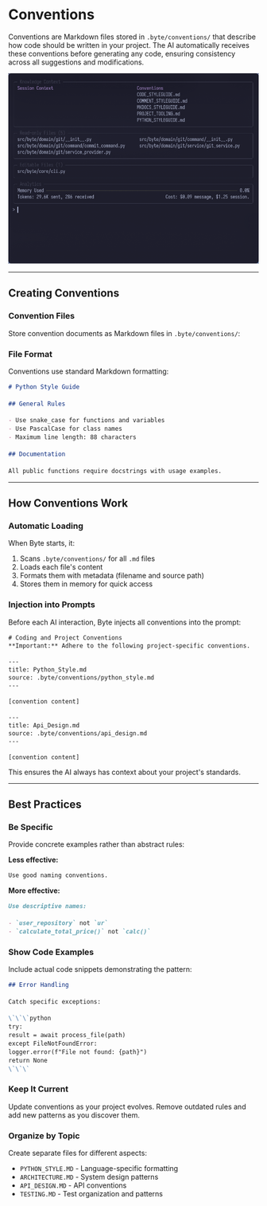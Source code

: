 # Conventions

Conventions are Markdown files stored in `.byte/conventions/` that describe how code should be written in your project. The AI automatically receives these conventions before generating any code, ensuring consistency across all suggestions and modifications.

![File context showing read-only and editable files](../images/file-context.png)

---

## Creating Conventions

### Convention Files

Store convention documents as Markdown files in `.byte/conventions/`:

### File Format

Conventions use standard Markdown formatting:

```markdown
# Python Style Guide

## General Rules

- Use snake_case for functions and variables
- Use PascalCase for class names
- Maximum line length: 88 characters

## Documentation

All public functions require docstrings with usage examples.
```

---

## How Conventions Work

### Automatic Loading

When Byte starts, it:

1. Scans `.byte/conventions/` for all `.md` files
2. Loads each file's content
3. Formats them with metadata (filename and source path)
4. Stores them in memory for quick access

### Injection into Prompts

Before each AI interaction, Byte injects all conventions into the prompt:

```
# Coding and Project Conventions
**Important:** Adhere to the following project-specific conventions.

---
title: Python_Style.md
source: .byte/conventions/python_style.md
---

[convention content]

---
title: Api_Design.md
source: .byte/conventions/api_design.md
---

[convention content]
```

This ensures the AI always has context about your project's standards.

---

## Best Practices

### Be Specific

Provide concrete examples rather than abstract rules:

**Less effective:**

```markdown
Use good naming conventions.
```

**More effective:**

```markdown
Use descriptive names:

- `user_repository` not `ur`
- `calculate_total_price()` not `calc()`
```

### Show Code Examples

Include actual code snippets demonstrating the pattern:

```markdown
## Error Handling

Catch specific exceptions:

\`\`\`python
try:
result = await process_file(path)
except FileNotFoundError:
logger.error(f"File not found: {path}")
return None
\`\`\`
```

### Keep It Current

Update conventions as your project evolves. Remove outdated rules and add new patterns as you discover them.

### Organize by Topic

Create separate files for different aspects:

- `PYTHON_STYLE.MD` - Language-specific formatting
- `ARCHITECTURE.MD` - System design patterns
- `API_DESIGN.MD` - API conventions
- `TESTING.MD` - Test organization and patterns
